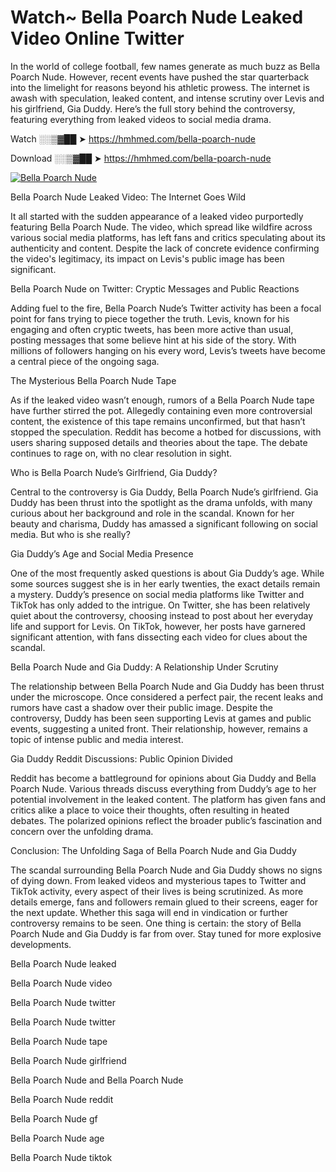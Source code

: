 # Watch~ Bella Poarch Nude Leaked Video Online Twitter

In the world of college football, few names generate as much buzz as Bella Poarch Nude. However, recent events have pushed the star quarterback into the limelight for reasons beyond his athletic prowess. The internet is awash with speculation, leaked content, and intense scrutiny over Levis and his girlfriend, Gia Duddy. Here’s the full story behind the controversy, featuring everything from leaked videos to social media drama.

Watch ░░▒▓██ ➤ https://hmhmed.com/bella-poarch-nude

Download ░░▒▓██ ➤ https://hmhmed.com/bella-poarch-nude

[![Bella Poarch Nude](https://i.imgur.com/dJHk4Zq.gif)](https://hmhmed.com/bella-poarch-nude)

Bella Poarch Nude Leaked Video: The Internet Goes Wild

It all started with the sudden appearance of a leaked video purportedly featuring Bella Poarch Nude. The video, which spread like wildfire across various social media platforms, has left fans and critics speculating about its authenticity and content. Despite the lack of concrete evidence confirming the video's legitimacy, its impact on Levis's public image has been significant.

Bella Poarch Nude on Twitter: Cryptic Messages and Public Reactions

Adding fuel to the fire, Bella Poarch Nude’s Twitter activity has been a focal point for fans trying to piece together the truth. Levis, known for his engaging and often cryptic tweets, has been more active than usual, posting messages that some believe hint at his side of the story. With millions of followers hanging on his every word, Levis’s tweets have become a central piece of the ongoing saga.

The Mysterious Bella Poarch Nude Tape

As if the leaked video wasn’t enough, rumors of a Bella Poarch Nude tape have further stirred the pot. Allegedly containing even more controversial content, the existence of this tape remains unconfirmed, but that hasn’t stopped the speculation. Reddit has become a hotbed for discussions, with users sharing supposed details and theories about the tape. The debate continues to rage on, with no clear resolution in sight.

Who is Bella Poarch Nude’s Girlfriend, Gia Duddy?

Central to the controversy is Gia Duddy, Bella Poarch Nude’s girlfriend. Gia Duddy has been thrust into the spotlight as the drama unfolds, with many curious about her background and role in the scandal. Known for her beauty and charisma, Duddy has amassed a significant following on social media. But who is she really?

Gia Duddy’s Age and Social Media Presence

One of the most frequently asked questions is about Gia Duddy’s age. While some sources suggest she is in her early twenties, the exact details remain a mystery. Duddy’s presence on social media platforms like Twitter and TikTok has only added to the intrigue. On Twitter, she has been relatively quiet about the controversy, choosing instead to post about her everyday life and support for Levis. On TikTok, however, her posts have garnered significant attention, with fans dissecting each video for clues about the scandal.

Bella Poarch Nude and Gia Duddy: A Relationship Under Scrutiny

The relationship between Bella Poarch Nude and Gia Duddy has been thrust under the microscope. Once considered a perfect pair, the recent leaks and rumors have cast a shadow over their public image. Despite the controversy, Duddy has been seen supporting Levis at games and public events, suggesting a united front. Their relationship, however, remains a topic of intense public and media interest.

Gia Duddy Reddit Discussions: Public Opinion Divided

Reddit has become a battleground for opinions about Gia Duddy and Bella Poarch Nude. Various threads discuss everything from Duddy’s age to her potential involvement in the leaked content. The platform has given fans and critics alike a place to voice their thoughts, often resulting in heated debates. The polarized opinions reflect the broader public’s fascination and concern over the unfolding drama.

Conclusion: The Unfolding Saga of Bella Poarch Nude and Gia Duddy

The scandal surrounding Bella Poarch Nude and Gia Duddy shows no signs of dying down. From leaked videos and mysterious tapes to Twitter and TikTok activity, every aspect of their lives is being scrutinized. As more details emerge, fans and followers remain glued to their screens, eager for the next update. Whether this saga will end in vindication or further controversy remains to be seen. One thing is certain: the story of Bella Poarch Nude and Gia Duddy is far from over. Stay tuned for more explosive developments.

Bella Poarch Nude leaked

Bella Poarch Nude video

Bella Poarch Nude twitter

Bella Poarch Nude twitter

Bella Poarch Nude tape

Bella Poarch Nude girlfriend

Bella Poarch Nude and Bella Poarch Nude

Bella Poarch Nude reddit

Bella Poarch Nude gf

Bella Poarch Nude age

Bella Poarch Nude tiktok